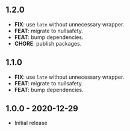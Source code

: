 ## 1.2.0

 - **FIX**: use `late` without unnecessary wrapper.
 - **FEAT**: migrate to nullsafety.
 - **FEAT**: bump dependencies.
 - **CHORE**: publish packages.

## 1.1.0

 - **FIX**: use `late` without unnecessary wrapper.
 - **FEAT**: migrate to nullsafety.
 - **FEAT**: bump dependencies.

## 1.0.0 - 2020-12-29

- Initial release

